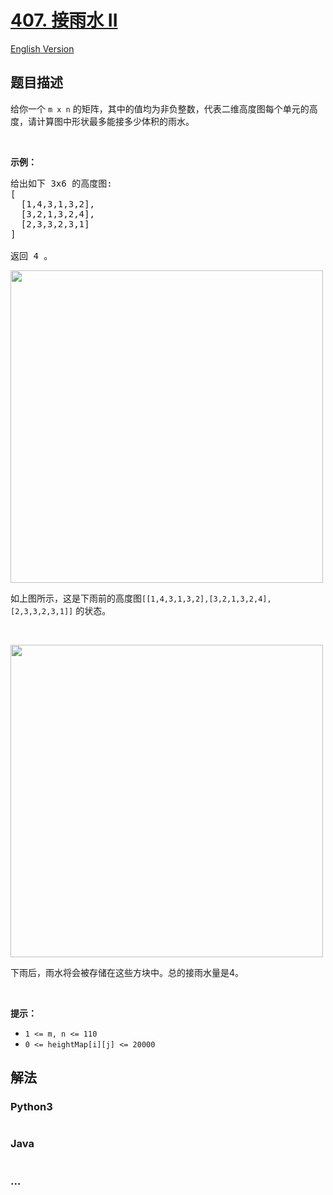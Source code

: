 # [407. 接雨水 II](https://leetcode-cn.com/problems/trapping-rain-water-ii)

[English Version](https://cdn.jsdelivr.net/gh/doocs/leetcode@main/solution/0400-0499/0407.Trapping%20Rain%20Water%20II/README_EN.md)

## 题目描述

<!-- 这里写题目描述 -->

<p>给你一个 <code>m x n</code>&nbsp;的矩阵，其中的值均为非负整数，代表二维高度图每个单元的高度，请计算图中形状最多能接多少体积的雨水。</p>

<p>&nbsp;</p>

<p><strong>示例：</strong></p>

<pre>给出如下 3x6 的高度图:
[
  [1,4,3,1,3,2],
  [3,2,1,3,2,4],
  [2,3,3,2,3,1]
]

返回 4 。
</pre>

<p><img src="https://cdn.jsdelivr.net/gh/doocs/leetcode@main/solution/0400-0499/0407.Trapping%20Rain%20Water%20II/images/rainwater_empty.png" style="width: 500px;"></p>

<p>如上图所示，这是下雨前的高度图<code>[[1,4,3,1,3,2],[3,2,1,3,2,4],[2,3,3,2,3,1]]</code> 的状态。</p>

<p>&nbsp;</p>

<p><img src="https://cdn.jsdelivr.net/gh/doocs/leetcode@main/solution/0400-0499/0407.Trapping%20Rain%20Water%20II/images/rainwater_fill.png" style="width: 500px;"></p>

<p>下雨后，雨水将会被存储在这些方块中。总的接雨水量是4。</p>

<p>&nbsp;</p>

<p><strong>提示：</strong></p>

<ul>
	<li><code>1 &lt;= m, n &lt;= 110</code></li>
	<li><code>0 &lt;= heightMap[i][j] &lt;= 20000</code></li>
</ul>


## 解法

<!-- 这里可写通用的实现逻辑 -->

<!-- tabs:start -->

### **Python3**

<!-- 这里可写当前语言的特殊实现逻辑 -->

```python

```

### **Java**

<!-- 这里可写当前语言的特殊实现逻辑 -->

```java

```

### **...**

```

```

<!-- tabs:end -->
